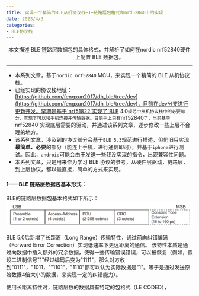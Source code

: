 ```yaml
---
title: 实现一个精简的BLE从机协议栈—1—链路层包格式和nrd52840上的实现
date: 2023/4/3
categories: 
- BLE协议栈
---
```


<center>
本文描述 BLE 链路层数据包的具体格式，并解析了如何在nordic nrf52840硬件上配置 BLE 数据包。
</center>

<!--more-->

***


- 本系列文章，基于`nordic nrf52840` MCU，来实现一个精简的 BLE 从机协议栈。
- 已经实现的协议栈地址：[https://github.com/fengxun2017/dh_ble/tree/dev](https://github.com/fengxun2017/dh_ble/tree/dev)，目前在dev分支进行更新开发。早期是基于`nrf51822`实现了`BLE 4.0`规范中从机协议栈中的必要部分，实现了可以和手机连接并传输数据。目前手上只有`nrf52840`了，当前基于`nrf52840`实现底层需要的驱动，并通过该系列文章，逐步修改一些上层不合理的地方。
- 该系列文章，涉及到的协议部分会基于`BLE 5.3`规范进行描述，但仍旧只实现**最简单、必要**的部分（能连上手机，进行通信即可），并基于`iphone`进行测试。因此，`android`可能会由于发送一些我没实现的指令，出现兼容性问题。
- 本系列文章，只是用来作为学习 BLE 协议的参考，从硬件层驱动，链路层，到上层协议，都以最直接，简单的方式来实现。



#### 1——BLE 链路层数据包基本形式：

BLE的链路层数据包基本格式如下所示：
![](./BleStack-link-packet/le-uncoded-packet.png)


BLE 5.0后新增了长距离（Long Range）传输特性，通过前向纠错编码（Forward Error Correction）实现低速率下更远距离的通信。
该特性本质是通过向数据中插入额外的冗余数据，使得一些传输错误错误，可以被恢复（例如，假设二进制信号"1"经过编码后变为"1111"，那么对方收到"0111"，"1011，""1101"，"1110"都可以认为实际数据是"1"。等于是通过发送原始数据4倍大小的数据，来实现一定的纠错能力）。

使用长距离特性时，链路层数的数据具有特定的包格式（LE CODED），
